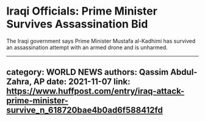 # Iraqi Officials: Prime Minister Survives Assassination Bid

The Iraqi government says Prime Minister Mustafa al-Kadhimi has survived an assassination attempt with an armed drone and is unharmed.

---
category: WORLD NEWS
authors: Qassim Abdul-Zahra, AP
date: 2021-11-07
link: https://www.huffpost.com/entry/iraq-attack-prime-minister-survive_n_618720bae4b0ad6f588412fd
---
